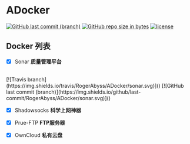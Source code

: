# ADocker

[![GitHub last commit (branch)](https://img.shields.io/github/last-commit/RogerAbyss/ADocker.svg)](https://github.com/RogerAbyss/ALog)
[![GitHub repo size in bytes](https://img.shields.io/github/repo-size/RogerAbyss/ADocker.svg)](https://github.com/RogerAbyss/ALog)
[![license](https://img.shields.io/github/license/RogerAbyss/ADocker.svg)](https://github.com/RogerAbyss/ALog/blob/master/LICENSE)
<br>


## Docker 列表

- [x] Sonar
**质量管理平台**
<br>
[![Travis branch](https://img.shields.io/travis/RogerAbyss/ADocker/sonar.svg)]()
[![GitHub last commit (branch)](https://img.shields.io/github/last-commit/RogerAbyss/ADocker/sonar.svg)]()

- [x] Shadowsocks
**科学上网神器**

- [x] Prue-FTP
**FTP服务器**

- [x] OwnCloud
**私有云盘**